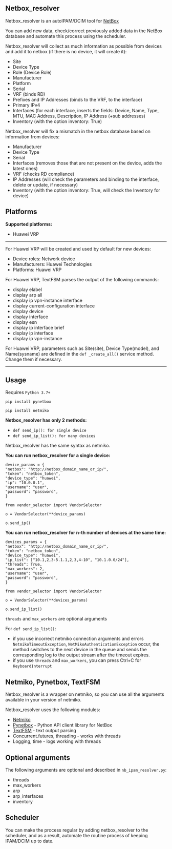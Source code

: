 ## Netbox_resolver

Netbox_resolver is an autoIPAM/DCIM tool for [NetBox](https://github.com/netbox-community/netbox)

You can add new data, check/correct previously added data in the NetBox database and automate this process using the scheduler.

Netbox_resolver will collect as much information as possible from devices and add it to netbox (if there is no device, it will create it):
- Site
- Device Type
- Role (Device Role)
- Manufacturer
- Platform
- Serial
- VRF (binds RD)
- Prefixes and IP Addresses (binds to the VRF, to the interface)
- Primary IPv4
- Interfaces (for each interface, inserts the fields: Device, Name, Type, MTU, MAC Address, Description, IP Address (+sub addresses)
- Inventory (with the option inventory: True)

Netbox_resolver will fix a mismatch in the netbox database based on information from devices:
- Manufacturer
- Device Type
- Serial
- Interfaces (removes those that are not present on the device, adds the latest ones)
- VRF (checks RD compliance)
- IP Addresses (will check the parameters and binding to the interface, delete or update, if necessary)
- Inventory (with the option inventory: True, will check the Inventory for device)

## Platforms

**Supported platforms:**
- Huawei VRP

_ _ _

For Huawei VRP will be created and used by default for new devices:
- Device roles: Network device
- Manufacturers: Huawei Technologies
- Platforms: Huawei VRP

For Huawei VRP, TextFSM parses the output of the following commands:
- display elabel
- display arp all
- display ip vpn-instance interface
- display current-configuration interface
- display device
- display interface
- display esn
- display ip interface brief
- display ip interface
- display ip vpn-instance

For Huawei VRP, parameters such as Site(site), Device Type(model), and Name(sysname) are defined in the `def _create_all()` service method. Change them if necessary.

_ _ _

## Usage

Requires `Python 3.7+`

`pip install pynetbox`

`pip install netmiko`


**Netbox_resolver has only 2 methods:**
- `def send_ip(): for single device`
- `def send_ip_list(): for many devices`

Netbox_resolver has the same syntax as netmiko.

**You can run netbox_resolver for a single device:**

```
device_params = {
"netbox": "http://netbox_domain_name_or_ip/",
"token": "netbox_token",
"device_type": "huawei",
"ip": "10.0.0.1",
"username": "user",
"password": "password",
}

from vendor_selector import VendorSelector

o = VendorSelector(**device_params)

o.send_ip()
```


**You can run netbox_resolver for n-th number of devices at the same time:**


```
devices_params = {
"netbox": "http://netbox_domain_name_or_ip/",
"token": "netbox_token",
"device_type": "huawei",
"ip_list": ["10.1,2,3-5.1.1,2,3,4-10", "10.1.0.0/24"],
"threads": True,
"max_workers": 2,
"username": "user",
"password": "password",
}

from vendor_selector import VendorSelector

o = VendorSelector(**devices_params)

o.send_ip_list()
```
`threads` and `max_workers` are optional arguments

For `def send_ip_list()`:
- if you use incorrect netmiko connection arguments and errors `NetmikoTimeoutException`, `NetMikoAuthenticationException` occur, the method switches to the next device in the queue and sends the corresponding log to the output stream after the timeout expires.
- if you use `threads` and `max_workers`, you can press Ctrl+C for `KeyboardInterrupt`

## Netmiko, Pynetbox, TextFSM

Netbox_resolver is a wrapper on netmiko, so you can use all the arguments available in your version of netmiko.

Netbox_resolver uses the following modules:
- [Netmiko](https://github.com/ktbyers/netmiko)
- [Pynetbox](https://github.com/digitalocean/pynetbox) - Python API client library for NetBox
- [TextFSM](https://github.com/google/textfsm) - text output parsing
- Concurrent.futures, threading - works with threads
- Logging, time - logs working with threads

## Optional arguments

The following arguments are optional and described in `nb_ipam_resolver.py`:
- threads
- max_workers
- arp
- arp_interfaces
- inventory

## Scheduler

You can make the process regular by adding netbox_resolver to the scheduler, and as a result, automate the routine process of keeping IPAM/DCIM up to date.
